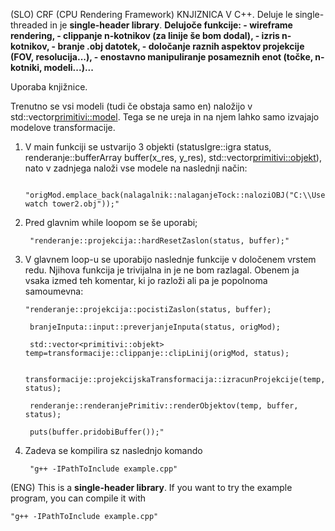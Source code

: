 (SLO)
CRF (CPU Rendering Framework) KNJIZNICA V C++. Deluje le single-threaded in je **single-header library**.
**Delujoče funkcije:
    - wireframe rendering,
    - clippanje n-kotnikov (za linije še bom dodal),
    - izris n-kotnikov,
    - branje .obj datotek, 
    - določanje raznih aspektov projekcije (FOV, resolucija...),
    - enostavno manipuliranje posameznih enot (točke, n-kotniki, modeli...)...**

Uporaba knjižnice.

Trenutno se vsi modeli (tudi če obstaja samo en) naložijo v std::vector<primitivi::model>. Tega se ne ureja in na njem lahko samo izvajajo modelove transformacije.

1. V main funkciji se ustvarijo 3 objekti (statusIgre::igra status, renderanje::bufferArray buffer(x_res, y_res), std::vector<primitivi::objekt>), nato v zadnjega naloži vse modele na naslednji način:

        "origMod.emplace_back(nalagalnik::nalaganjeTock::naloziOBJ("C:\\Users\\marti\\Desktop\\raster\\obj\\wooden watch tower2.obj"));"
   
2. Pred glavnim while loopom se še uporabi;

        "renderanje::projekcija::hardResetZaslon(status, buffer);"

3. V glavnem loop-u se uporabijo naslednje funkcije v določenem vrstem redu. Njihova funkcija je trivijalna in je ne bom razlagal. Obenem ja vsaka izmed teh komentar, ki jo razloži ali pa je popolnoma samoumevna:

       "renderanje::projekcija::pocistiZaslon(status, buffer);
        
        branjeInputa::input::preverjanjeInputa(status, origMod);

        std::vector<primitivi::objekt> temp=transformacije::clippanje::clipLinij(origMod, status);
        
        transformacije::projekcijskaTransformacija::izracunProjekcije(temp, status);

        renderanje::renderanjePrimitiv::renderObjektov(temp, buffer, status);

        puts(buffer.pridobiBuffer());"

4. Zadeva se kompilira sz naslednjo komando

        "g++ -IPathToInclude example.cpp"
(ENG)
This is a **single-header library**. If you want to try the example program, you can compile it with 

    "g++ -IPathToInclude example.cpp"
